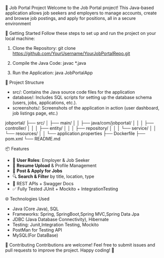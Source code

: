 
💼 Job Portal Project
Welcome to the Job Portal project! This Java-based application allows job seekers and employers to manage accounts, create and browse job postings, and apply for positions, all in a secure environment

🚀 Getting Started
Follow these steps to set up and run the project on your local machine:

1. Clone the Repository:  git clone https://github.com/YourUsername/YourJobPortalRepo.git
   
2. Compile the Java Code: javac *.java

4. Run the Application: java JobPortalApp

📂 Project Structure

* src/: Contains the Java source code files for the application
* database/: Includes SQL scripts for setting up the database schema (users, jobs, applications, etc.).
* screenshots/: Screenshots of the application in action (user dashboard, job listings page, etc.)

jobportal/
├── src/
│   ├── main/
│   │   ├── java/com/jobportal/
│   │   │   ├── controller/
│   │   │   ├── entity/
│   │   │   ├── repository/
│   │   │   └── service/
│   │   └── resources/
│   │       └── application.properties
├── Dockerfile
├── pom.xml
└── README.md


📦 Features
- 👤 **User Roles**: Employer & Job Seeker
- 📄 **Resume Upload** & Profile Management
- 💼 **Post & Apply for Jobs**
- 🔍 **Search & Filter** by title, location, type
- 📂 REST APIs + Swagger Docs
- ✅ Fully Tested JUnit + Mockito + IntegrationTesting


🌐 Technologies Used

* Java (Core Java), SQL
* Frameworks: Spring, SpringBoot,Spring MVC,Spring Data Jpa
* JDBC (Java Database Connectivity), Hibernate
* Testing: Junit,Integration Testing, Mockito
* PostMan for Testing API
* MySQL(For DataBase)

🤝 Contributing
Contributions are welcome! Feel free to submit issues and pull requests to improve the project. Happy coding! 🎉

